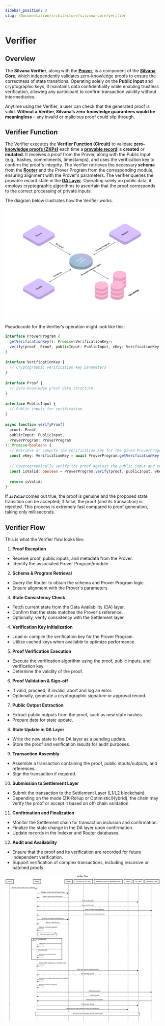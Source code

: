 ```yaml
---
sidebar_position: 3
slug: /Documentation/architecture/silvana-core/verifier
---
```


# Verifier

## Overview

​The **Silvana Verifier**, along with the [**Prover**](/Documentation/architecture/silvana-core/prover), is a component of the [**Silvana Core**](/Documentation/architecture/silvana-core/), which independently validates zero-knowledge proofs to ensure the correctness of state transitions. Operating solely on the **Public Input** and cryptographic keys, it maintains data confidentiality while enabling trustless verification, allowing any participant to confirm transaction validity without intermediaries.​

Anytime using the Verifier, a user can check that the generated proof is valid. **Without a Verifier, Silvana’s zero-knowledge guarantees would be meaningless** – any invalid or malicious proof could slip through.

## Verifier Function

​The Verifier executes the **Verifier Function (Circuit)** to validate [**zero-knowledge proofs (ZKPs)**](/Documentation/key-concepts/zk-proofs) each time a [**provable record**](/Documentation/key-concepts/provable-records) is **created** or **mutated**. It receives a proof from the Prover, along with the Public Input (e.g., hashes, commitments, timestamps), and uses the verification key to confirm the proof's integrity. The Verifier retrieves the necessary **schema** from the [**Router**](/Documentation/architecture/silvana-core/router) and the Prover Program from the corresponding module, ensuring alignment with the Prover's parameters. The verifier queries the provable record state in the [**DA Layer**](/Documentation/architecture/Layers/data-availability-layer). Operating solely on public data, it employs cryptographic algorithms to ascertain that the proof corresponds to the correct processing of private inputs.

The diagram below illustrates how the Verifier works.

![Verifier Circuit](../img/verifier-circuit.png)

Pseudocode for the Verifier’s operation might look like this:

```typescript
interface ProverProgram {
  getVerificationKey(): Promise<VerificationKey>;
  verify(proof: Proof, publicInput: PublicInput, vKey: VerificationKey): boolean;
}

interface VerificationKey {
  // Cryptographic verification key parameters
}

interface Proof {
  // Zero-knowledge proof data structure
}

interface PublicInput {
  // Public inputs for verification
}

async function verifyProof(
  proof: Proof,
  publicInput: PublicInput, 
  ProverProgram: ProverProgram
): Promise<boolean> {
  // Retrieve or compute the verification key for the given ProverProgram
  const vKey: VerificationKey = await ProverProgram.getVerificationKey();
  
  // Cryptographically verify the proof against the public input and verification key
  const isValid: boolean = ProverProgram.verify(proof, publicInput, vKey);
  
  return isValid;
}
```

If **_`isValid`_** comes out true, the proof is genuine and the proposed state transition can be accepted; if false, the proof (and its transaction) is rejected. This process is extremely fast compared to proof generation, taking only milliseconds.

## Verifier Flow

This is what the Verifier flow looks like:

1. **Proof Reception**
* Receive proof, public inputs, and metadata from the Prover.
* Identify the associated Prover Program/module.​

2. **Schema & Program Retrieval**
* Query the Router to obtain the schema and Prover Program logic.
* Ensure alignment with the Prover's parameters.

3. **State Consistency Check**
* Fetch current state from the Data Availability (DA) layer.
* Confirm that the state matches the Prover's reference.
* Optionally, verify consistency with the Settlement layer.​

4. **Verification Key Initialization**
* Load or compile the verification key for the Prover Program.
* Utilize cached keys when available to optimize performance.​

5. **Proof Verification Execution**
* Execute the verification algorithm using the proof, public inputs, and verification key.
* Determine the validity of the proof.​

6. **Proof Validation & Sign-off**
* If valid, proceed; if invalid, abort and log an error.
* Optionally, generate a cryptographic signature or approval record.​

7. **Public Output Extraction**
* Extract public outputs from the proof, such as new state hashes.
* Prepare data for state update.​

8. **State Update in DA Layer**
* Write the new state to the DA layer as a pending update.
* Store the proof and verification results for audit purposes.​

9. **Transaction Assembly**
* Assemble a transaction containing the proof, public inputs/outputs, and references.
* Sign the transaction if required.​

10. **Submission to Settlement Layer**
* Submit the transaction to the Settlement Layer (L1/L2 blockchain).
* Depending on the mode (ZK-Rollup or Optimistic/Hybrid), the chain may verify the proof or accept it based on off-chain validation.

11. **Confirmation and Finalization**
* Monitor the Settlement chain for transaction inclusion and confirmation.
* Finalize the state change in the DA layer upon confirmation.
* Update records in the Indexer and Router databases.

12. **Audit and Availability**
* Ensure that the proof and its verification are recorded for future independent verification.
* Support verification of complex transactions, including recursive or batched proofs.

![Verifier Circuit](../img/verifier-flow.png)